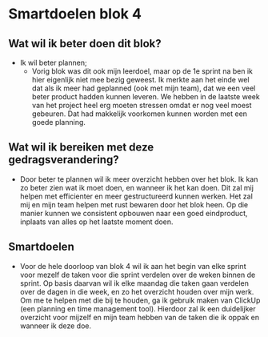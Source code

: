# Smartdoelen blok 4

## Wat wil ik beter doen dit blok?
- Ik wil beter plannen; 
    - Vorig blok was dit ook mijn leerdoel, maar op de 1e sprint na ben ik hier eigenlijk niet mee bezig geweest. Ik merkte aan het einde wel dat als ik meer had geplanned (ook met mijn team), dat we een veel beter product hadden kunnen leveren. We hebben in de laatste week van het project heel erg moeten stressen omdat er nog veel moest gebeuren. Dat had makkelijk voorkomen kunnen worden met een goede planning.  

## Wat wil ik bereiken met deze gedragsverandering?
- Door beter te plannen wil ik meer overzicht hebben over het blok. Ik kan zo beter zien wat ik moet doen, en wanneer ik het kan doen. Dit zal mij helpen met efficienter en meer gestructureerd kunnen werken. Het zal mij en mijn team helpen met rust bewaren door het blok heen. Op die manier kunnen we consistent opbouwen naar een goed eindproduct, inplaats van alles op het laatste moment doen. 

## Smartdoelen
- Voor de hele doorloop van blok 4 wil ik aan het begin van elke sprint voor mezelf de taken voor die sprint verdelen over de weken binnen de sprint. Op basis daarvan wil ik elke maandag die taken gaan verdelen over de dagen in die week, en zo het overzicht houden over mijn werk. Om me te helpen met die bij te houden, ga ik gebruik maken van ClickUp (een planning en time management tool). Hierdoor zal ik een duidelijker overzicht voor mijzelf en mijn team hebben van de taken die ik oppak en wanneer ik deze doe. 

